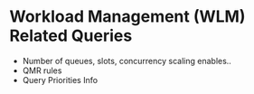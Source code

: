 Workload Management (WLM) Related Queries
=========================================

* Number of queues, slots, concurrency scaling  enables..
* QMR rules
* Query Priorities Info


